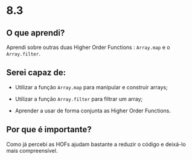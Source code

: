 # 8.3

## O que aprendi?

Aprendi sobre outras duas Higher Order Functions : ```Array.map``` e o ```Array.filter```.

## Serei capaz de:

* Utilizar a função ```Array.map``` para manipular e construir arrays;

* Utilizar a função ```Array.filter``` para filtrar um array;

* Aprender a usar de forma conjunta as Higher Order Functions.

## Por que é importante?

Como já percebi as HOFs ajudam bastante a reduzir o código e deixá-lo mais compreensível.
